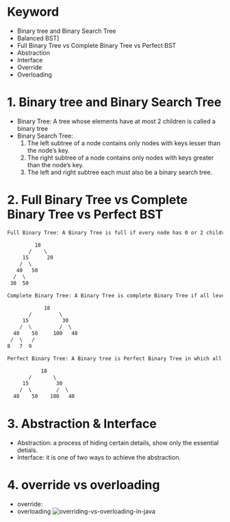 # Keyword
- Binary tree and Binary Search Tree 
- Balanced BST]
- Full Binary Tree vs Complete Binary Tree vs Perfect BST
- Abstraction
- Interface
- Override
- Overloading

# 1. Binary tree and Binary Search Tree 
- Binary Tree: A tree whose elements have at most 2 children is called a binary tree
- Binary Search Tree: 
    1. The left subtree of a node contains only nodes with keys lesser than the node’s key.
    2. The right subtree of a node contains only nodes with keys greater than the node’s key.
    3. The left and right subtree each must also be a binary search tree.
# 2. Full Binary Tree vs Complete Binary Tree vs Perfect BST
```html
Full Binary Tree: A Binary Tree is full if every node has 0 or 2 children. Following are examples of a full binary tree.

         18
       /    \   
     15      20    
    /  \       
   40   50   
  /  \
 30  50

Complete Binary Tree: A Binary Tree is complete Binary Tree if all levels are completely filled except possibly the last level and the last level has all keys as left as possible.

            18
       /         \  
     15           30  
    /  \         /  \
  40    50     100   40
 /  \   /
8   7  9 

Perfect Binary Tree: A Binary tree is Perfect Binary Tree in which all internal nodes have two children and all leaves are at same level.

           18
       /       \  
     15         30  
    /  \        /  \
  40    50    100   40
```

# 3. Abstraction & Interface
- Abstraction: a process of hiding certain details, show only the essential detials. 
- Interface: it is one of two ways to achieve the abstraction. 

# 4. override vs overloading
- override: 
- overloading
![overriding-vs-overloading-in-java](https://user-images.githubusercontent.com/19642027/94990186-1dc27700-0548-11eb-9951-468ee55920ed.png)

